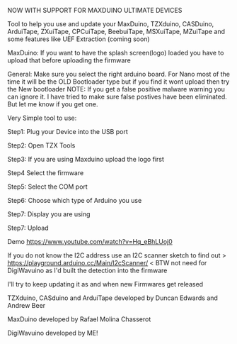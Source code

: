 NOW WITH SUPPORT FOR MAXDUINO ULTIMATE DEVICES

Tool to help you use and update your MaxDuino, TZXduino, CASDuino, ArduiTape, ZXuiTape, CPCuiTape, BeebuiTape, MSXuiTape, MZuiTape and some features like UEF Extraction (coming soon)

MaxDuino:
  If you want to have the splash screen(logo) loaded you have to upload that before uploading the firmware
  
General:
  Make sure you select the right arduino board. For Nano most of the time it will be the OLD Bootloader type but if you find it wont upload then try the New bootloader
  NOTE: If you get a false positive malware warning you can ignore it. I have tried to make sure false postives have been eliminated. But let me know if you get one.

Very Simple tool to use:

Step1: Plug your Device into the USB port

Step2: Open TZX Tools

Step3: If you are using Maxduino upload the logo first

Step4 Select the firmware

Step5: Select the COM port

Step6: Choose which type of Arduino you use

Step7: Display you are using

Step7: Upload

Demo https://www.youtube.com/watch?v=Hq_eBhLUoj0

If you do not know the I2C address use an I2C scanner sketch to find out > https://playground.arduino.cc/Main/I2cScanner/ < BTW not need for DigiWavuino as I'd built the detection into the firmware

I'll try to keep updating it as and when new Firmwares get released

TZXduino, CASduino and ArduiTape developed by Duncan Edwards and Andrew Beer

MaxDuino developed by Rafael Molina Chasserot

DigiWavuino developed by ME! 
